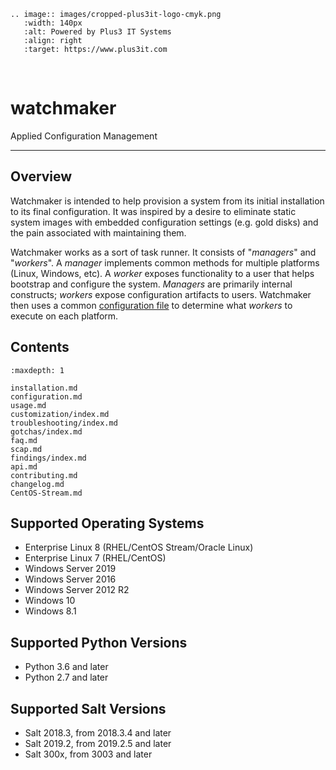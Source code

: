 ```{eval-rst}
.. image:: images/cropped-plus3it-logo-cmyk.png
   :width: 140px
   :alt: Powered by Plus3 IT Systems
   :align: right
   :target: https://www.plus3it.com
```
<br>

# watchmaker

Applied Configuration Management

--------------

## Overview

Watchmaker is intended to help provision a system from its initial installation
to its final configuration. It was inspired by a desire to eliminate static
system images with embedded configuration settings (e.g. gold disks) and the
pain associated with maintaining them.

Watchmaker works as a sort of task runner. It consists of "_managers_" and
"_workers_". A _manager_ implements common methods for multiple platforms
(Linux, Windows, etc). A _worker_ exposes functionality to a user that helps
bootstrap and configure the system. _Managers_ are primarily internal
constructs; _workers_ expose configuration artifacts to users. Watchmaker then
uses a common [configuration file](configuration) to determine what
_workers_ to execute on each platform.

## Contents

```{toctree}
:maxdepth: 1

installation.md
configuration.md
usage.md
customization/index.md
troubleshooting/index.md
gotchas/index.md
faq.md
scap.md
findings/index.md
api.md
contributing.md
changelog.md
CentOS-Stream.md
```

## Supported Operating Systems

*   Enterprise Linux 8 (RHEL/CentOS Stream/Oracle Linux)
*   Enterprise Linux 7 (RHEL/CentOS)
*   Windows Server 2019
*   Windows Server 2016
*   Windows Server 2012 R2
*   Windows 10
*   Windows 8.1

## Supported Python Versions

*   Python 3.6 and later
*   Python 2.7 and later

## Supported Salt Versions

*   Salt 2018.3, from 2018.3.4 and later
*   Salt 2019.2, from 2019.2.5 and later
*   Salt 300x, from 3003 and later
